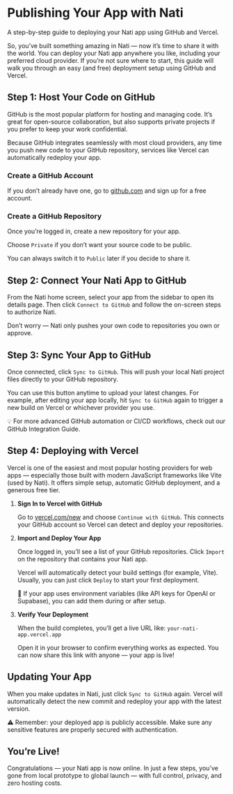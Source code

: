 # Publishing Your App with Nati

A step-by-step guide to deploying your Nati app using GitHub and Vercel.

So, you’ve built something amazing in Nati — now it’s time to share it with the world.
You can deploy your Nati app anywhere you like, including your preferred cloud provider.
If you’re not sure where to start, this guide will walk you through an easy (and free) deployment setup using GitHub and Vercel.

## Step 1: Host Your Code on GitHub

GitHub is the most popular platform for hosting and managing code. It’s great for open-source collaboration, but also supports private projects if you prefer to keep your work confidential.

Because GitHub integrates seamlessly with most cloud providers, any time you push new code to your GitHub repository, services like Vercel can automatically redeploy your app.

### Create a GitHub Account

If you don’t already have one, go to [github.com](https://github.com)
and sign up for a free account.

### Create a GitHub Repository

Once you’re logged in, create a new repository for your app.

Choose `Private` if you don’t want your source code to be public.

You can always switch it to `Public` later if you decide to share it.

## Step 2: Connect Your Nati App to GitHub

From the Nati home screen, select your app from the sidebar to open its details page.
Then click `Connect to GitHub` and follow the on-screen steps to authorize Nati.

Don’t worry — Nati only pushes your own code to repositories you own or approve.

## Step 3: Sync Your App to GitHub

Once connected, click `Sync to GitHub`.
This will push your local Nati project files directly to your GitHub repository.

You can use this button anytime to upload your latest changes.
For example, after editing your app locally, hit `Sync to GitHub` again to trigger a new build on Vercel or whichever provider you use.

💡 For more advanced GitHub automation or CI/CD workflows, check out our GitHub Integration Guide.

## Step 4: Deploying with Vercel

Vercel is one of the easiest and most popular hosting providers for web apps — especially those built with modern JavaScript frameworks like Vite (used by Nati).
It offers simple setup, automatic GitHub deployment, and a generous free tier.

1.  **Sign In to Vercel with GitHub**

    Go to [vercel.com/new](https://vercel.com/new)
    and choose `Continue with GitHub`.
    This connects your GitHub account so Vercel can detect and deploy your repositories.

2.  **Import and Deploy Your App**

    Once logged in, you’ll see a list of your GitHub repositories.
    Click `Import` on the repository that contains your Nati app.

    Vercel will automatically detect your build settings (for example, Vite).
    Usually, you can just click `Deploy` to start your first deployment.

    🔧 If your app uses environment variables (like API keys for OpenAI or Supabase), you can add them during or after setup.

3.  **Verify Your Deployment**

    When the build completes, you’ll get a live URL like:
    `your-nati-app.vercel.app`

    Open it in your browser to confirm everything works as expected.
    You can now share this link with anyone — your app is live!

## Updating Your App

When you make updates in Nati, just click `Sync to GitHub` again.
Vercel will automatically detect the new commit and redeploy your app with the latest version.

⚠️ Remember: your deployed app is publicly accessible. Make sure any sensitive features are properly secured with authentication.

## You’re Live!

Congratulations — your Nati app is now online.
In just a few steps, you’ve gone from local prototype to global launch — with full control, privacy, and zero hosting costs.